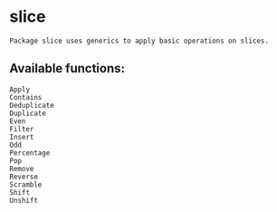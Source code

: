 # slice 
    Package slice uses generics to apply basic operations on slices.


## Available functions:
    Apply
    Contains
    Deduplicate
    Duplicate
    Even
    Filter
    Insert
    Odd
    Percentage
    Pop
    Remove
    Reverse
    Scramble
    Shift
    Unshift